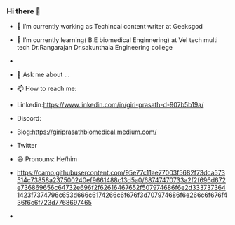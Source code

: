 ### Hi there 👋

- 🔭 I’m currently working as Techincal content writer at Geeksgod
- 🌱 I’m currently learning( B.E biomedical Enginnering) at Vel tech multi tech Dr.Rangarajan Dr.sakunthala Engineering college 
- 
- 💬 Ask me about ...
- 📫 How to reach me: 
- Linkedin:https://www.linkedin.com/in/giri-prasath-d-907b5b19a/
- Discord:
- Blog:https://giriprasathbiomedical.medium.com/
- Twitter
- 😄 Pronouns: He/him
- https://camo.githubusercontent.com/95e77c11ae77003f5682f73dca573514c73858a237500240ef9661488c13d5a0/68747470733a2f2f696d672e736869656c64732e696f2f62616467652f507974686f6e2d3337373641423f7374796c653d666c6174266c6f676f3d707974686f6e266c6f676f436f6c6f723d7768697465




- 

<!--
**hapisnake/Hapisnake** is a ✨ _special_ ✨ repository because its `README.md` (this file) appears on your GitHub profile.

Here are some ideas to get you started:

- 🔭 I’m currently working on ...
- 🌱 I’m currently learning ...
- 👯 I’m looking to collaborate on ...
- 🤔 I’m looking for help with ...
- 💬 Ask me about ...
- 📫 How to reach me: ...
- 😄 Pronouns: ...
- ⚡ Fun fact: ...
-->

